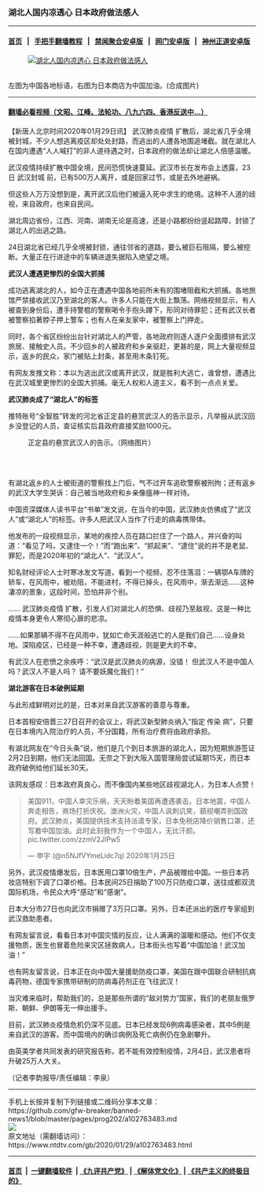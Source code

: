 ### 湖北人国内凉透心 日本政府做法感人
------------------------

#### [首页](https://github.com/gfw-breaker/banned-news1/blob/master/README.md) &nbsp;&nbsp;|&nbsp;&nbsp; [手把手翻墙教程](https://github.com/gfw-breaker/guides/wiki) &nbsp;&nbsp;|&nbsp;&nbsp; [禁闻聚合安卓版](https://github.com/gfw-breaker/bn-android) &nbsp;&nbsp;|&nbsp;&nbsp; [网门安卓版](https://github.com/oGate2/oGate) &nbsp;&nbsp;|&nbsp;&nbsp; [神州正道安卓版](https://github.com/SzzdOgate/update) 



<div><div class="featured_image">
 <a href="https://i.ntdtv.com/assets/uploads/2020/01/7e7635b2a33ccfd18b1e2bcf4bf9bd49.jpg" target="_blank">
  <figure>
   <img alt="湖北人国内凉透心 日本政府做法感人" src="https://i.ntdtv.com/assets/uploads/2020/01/7e7635b2a33ccfd18b1e2bcf4bf9bd49-800x450.jpg"/>
  </figure><br/>
 </a>
 <span class="caption">
  左图为中国各地标语，右图为日本商店为中国加油。(合成图片)
 </span>
</div>
</div><hr/>

#### [翻墙必看视频（文昭、江峰、法轮功、八九六四、香港反送中...）](http://167.172.214.107/home.html)

<div><div class="post_content" itemprop="articleBody">
 <p>
  【新唐人北京时间2020年01月29日讯】
  <ok href="https://www.ntdtv.com/gb/442749.htm">
   武汉肺炎疫情
  </ok>
  扩散后，湖北省几乎全境被封城，不少人想逃离疫区却处处封路，而逃出的人遭各地围追堵截。就在湖北人在国内遭遇“人人喊打”的非人道待遇之时，日本政府的做法却让湖北人倍感温暖。
 </p>
 <p>
  武汉疫情持续扩散中国全境，民间恐慌快速蔓延。武汉市长在发布会上透露，23日
  <ok href="https://www.ntdtv.com/gb/武汉封城.htm">
   武汉封城
  </ok>
  前，已有500万人离开，或是回家过节，或是去外地避祸。
 </p>
 <p>
  但这些人万万没想到是，离开武汉后他们被逼入死中求生的绝境。这种不人道的歧视，来自政府，也来自民间。
 </p>
 <p>
  湖北周边省份，江西、河南、湖南无论是高速，还是小路都纷纷竖起路障，封锁了湖北人的出逃之路。
 </p>
 <p>
  24日湖北省已经几乎全境被封锁，通往邻省的道路，要么被巨石阻隔，要么被挖断。大量正在行进途中的车辆进退失据陷入绝望之境。
 </p>
 <p>
  <strong>
   武汉人遭遇更惨烈的全国大抓捕
  </strong>
 </p>
 <p>
  成功逃离湖北的人，如今正在遭遇中国各地前所未有的围堵阻截和大抓捕。各地旅馆严禁接收武汉乃至湖北的客人。许多人只能在大街上飘荡。网络视频显示，有人被查到身份后，遭手持警棍的警察喝令手抱头蹲下，形同对待罪犯；还有武汉长者被警察掐著脖子押上警车；也有人在亲友家中，被警察上门押走。
 </p>
 <p>
  同时，各个省区纷纷出台针对湖北人的严管，各地政府则逐人逐户全面摸排有武汉旅居、接触史人员。不少回乡的人被政府和乡亲驱赶，更甚的是，网上大量视频显示，返乡的民众，家门被贴上封条，甚至用木条钉死。
 </p>
 <p>
  有网友发推文称：本以为逃出武汉或离开武汉，就是胜利大逃亡，谁曾想，遭遇比在武汉城里更惨烈的全国大抓捕。毫无人权和人道主义，看不到一点点关爱。
 </p>
 <p>
  <strong>
   武汉肺炎成了“湖北人”的标签
  </strong>
 </p>
 <p>
  推特账号“全智胜”转发的河北省正定县的悬赏武汉人的告示显示，凡举报从武汉回乡没登记的人员，查证核实后县政府直接奖励1000元。
 </p>
 <figure class="wp-caption alignnone" id="attachment_102763478" style="width: 600px">
  <ok href="https://i.ntdtv.com/assets/uploads/2020/01/1580154046913.jpg">
   <img alt="" class="size-medium wp-image-102763478" src="https://i.ntdtv.com/assets/uploads/2020/01/1580154046913-600x590.jpg"/>
  </ok>
  <br/><figcaption class="wp-caption-text">
   正定县的悬赏武汉人的告示。（网络图片）
  </figcaption><br/>
 </figure><br/>
 <p>
  有湖北返乡的人士被街道的警察找上门后，气不过开车追砍警察被刑拘；还有返乡的武汉大学生哭诉：自己被当地政府和乡亲像瘟神一样对待。
 </p>
 <p>
  中国资深媒体人读书平台“书单”发文说，在当今的中国，武汉肺炎仿佛成了“武汉人”或“湖北人”的标签。许多人把武汉人当作了行走的病毒携带体。
 </p>
 <p>
  他发布的一段视频显示，某地的疾控人员在路口拦住了一个路人，并兴奋的叫道：“看见了吗，又逮住一个！”而“跑出来”、“抓起来”、“逮住”说的并不是老鼠、罪犯，而是2020年初的“湖北人”、“武汉人”。
 </p>
 <p>
  知名财经评论人士时寒冰发文写道，看到一个视频，忍不住落泪：一辆鄂A车牌的轿车，在风雨中，被劝阻，不能进村，不得已掉头，在风雨中，渐去渐远……这种凄凉的景象，这段时间，恐怕并非个别。
 </p>
 <p>
  ……
  <ok href="https://www.ntdtv.com/gb/442749.htm">
   武汉肺炎疫情
  </ok>
  扩散，引发人们对湖北人的恐惧、歧视乃至敌视，这是一种比疫情本身更令人寒彻心扉的悲凉。
 </p>
 <p>
  ……如果那辆不得不在风雨中，犹如亡命天涯般逃亡的人是我们自己……设身处地。深陷疫区，已经是一种不幸，遭遇歧视，则是更大的不幸。
 </p>
 <p>
  有武汉人在悲愤之余疾呼：“武汉是武汉肺炎的病源，没错！ 但武汉人不是中国人吗？武汉人不是人吗？ 请不要妖魔化我们！”
 </p>
 <p>
  <strong>
   湖北游客在日本破例延期
  </strong>
 </p>
 <p>
  与此形成鲜明对比的是，日本对来自武汉游客的善意与尊重。
 </p>
 <p>
  日本首相安倍晋三27日召开的会议上，将武汉新型肺炎纳入“指定
  <ok href="https://www.ntdtv.com/gb/传染.htm">
   传染
  </ok>
  病”，只要在日本境内入院治疗的人员，不分国籍，所有治疗费将由政府承担。
 </p>
 <p>
  有湖北网友在“今日头条”说，他们是几个到日本旅游的湖北人，因为短期旅游签证2月2日到期，他们无法回国。无奈之下到大阪入国管理局尝试延期15天，而日本政府破例给他们延长30天。
 </p>
 <p>
  该网友感叹：日本政府真良心，而不像国内某些地区歧视湖北人，为日本人点赞！
 </p>
 <blockquote class="twitter-tweet" data-lang="zh-cn">
  <p dir="ltr" lang="zh">
   美国911，中国人幸灾乐祸，天天盼着美国再遭遇袭击。日本地震，中国人奔走相告，商场打折庆祝。澳洲火灾，中国人讽刺讥笑，藐视嘲弄别国政府。武汉肺炎，美国提供技术支持派遣专家，日本免税店降价销售口罩，还写着中国加油。此时此刻我作为一个中国人，无比汗颜。
   <ok href="https://t.co/zzmV2JIPw5">
    pic.twitter.com/zzmV2JIPw5
   </ok>
  </p>
  <p>
   — 申宇 (@n5NJfVYmeLidc7q)
   <ok href="https://twitter.com/n5NJfVYmeLidc7q/status/1221082073424752640?ref_src=twsrc%5Etfw">
    2020年1月25日
   </ok>
  </p>
 </blockquote>
 <p>
  <script async="" charset="utf-8" src="https://platform.twitter.com/widgets.js">
  </script>
 </p>
 <p>
  另外，武汉疫情爆发后，日本医用口罩10倍生产，产品被赠给中国。一些日本药妆店特别下调了口罩价格。日本民间25日捐助了100万只防疫口罩，送往成都双流国际机场，令民众大呼“感动”和“感谢”。
 </p>
 <p>
  日本大分市27日也向武汉市捐赠了3万只口罩。另外，日本还派出的医疗专家组到武汉救助患者。
 </p>
 <p>
  有网友留言说，看看日本对中国灾情的反应，让人满满的温暖和感动。他们不仅支援物质，医生也冒着危险来灾区拯救病人，日本街头也写着“中国加油！武汉加油！”
 </p>
 <p>
  也有网友留言说，日本正在向中国大量援助防疫口罩，美国在跟中国联合研制抗病毒药物，德国专家携带研制的防病毒药剂正在飞往武汉！
 </p>
 <p>
  当灾难来临时，帮助我们的，总是那些所谓的“敌对势力”国家，我们的老朋友俄罗斯、朝鲜、伊朗等无一伸出援手。
 </p>
 <p>
  目前，武汉肺炎疫情危机仍深不见底。日本已经发现6例病毒感染者，其中5例是来自武汉的游客。而中国境内的确诊病例及死亡病例仍在急剧攀升。
 </p>
 <p>
  由英美学者共同发表的研究报告称，若不能有效控制疫情，2月4日，武汉患者将升破25万人大关。
 </p>
 <p>
  （记者李韵报导/责任编辑：李泉）
 </p>
 <div class="single_ad">
 </div>
</div>
</div>
<hr/>
手机上长按并复制下列链接或二维码分享本文章：<br/>
https://github.com/gfw-breaker/banned-news1/blob/master/pages/prog202/a102763483.md <br/>
<a href='https://github.com/gfw-breaker/banned-news1/blob/master/pages/prog202/a102763483.md'><img src='https://github.com/gfw-breaker/banned-news1/blob/master/pages/prog202/a102763483.md.png'/></a> <br/>
原文地址（需翻墙访问）：https://www.ntdtv.com/gb/2020/01/29/a102763483.html


------------------------
#### [首页](https://github.com/gfw-breaker/banned-news1/blob/master/README.md) &nbsp;|&nbsp; [一键翻墙软件](https://github.com/gfw-breaker/nogfw/blob/master/README.md) &nbsp;| [《九评共产党》](https://github.com/gfw-breaker/9ping.md/blob/master/README.md#九评之一评共产党是什么) | [《解体党文化》](https://github.com/gfw-breaker/jtdwh.md/blob/master/README.md) | [《共产主义的终极目的》](https://github.com/gfw-breaker/gczydzjmd.md/blob/master/README.md)


<img src='http://gfw-breaker.win/banned-news/pages/prog202/a102763483.md' width='0px' height='0px'/>
